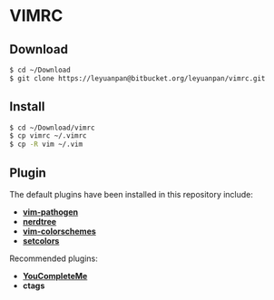 # VIMRC #

## Download ##
```bash
$ cd ~/Download
$ git clone https://leyuanpan@bitbucket.org/leyuanpan/vimrc.git
```

## Install ##
```bash
$ cd ~/Download/vimrc
$ cp vimrc ~/.vimrc
$ cp -R vim ~/.vim
```

## Plugin ##
The default plugins have been installed in this repository include:

* [**vim-pathogen**](https://github.com/tpope/vim-pathogen)
* [**nerdtree**](https://github.com/scrooloose/nerdtree)
* [**vim-colorschemes**](https://github.com/flazz/vim-colorschemes)
* [**setcolors**](http://vim.wikia.com/wiki/Switch_color_schemes)

Recommended plugins:

* [**YouCompleteMe**](https://github.com/Valloric/YouCompleteMe)
* **ctags**